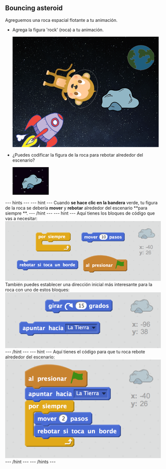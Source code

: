 ## Bouncing asteroid

Agreguemos una roca espacial flotante a tu animación.

+ Agrega la figura 'rock' (roca) a tu animación.
    
    ![Agregar la figura de una roca](images/space-rock-sprite.png)

+ ¿Puedes codificar la figura de la roca para rebotar alrededor del escenario?
    
    ![Probando una roca que rebota](images/space-bounce-test.png)

\--- hints \--- \--- hint \--- Cuando **se hace clic en la bandera** verde, tu figura de la roca se debería **mover** y **rebotar** alrededor del escenario **para siempre **. \--- /hint \--- \--- hint \--- Aquí tienes los bloques de código que vas a necesitar: ![Blocks for a bouncing rock](images/space-bounce-blocks.png) También puedes establecer una dirección inicial más interesante para la roca con uno de estos bloques: ![Setting the rock's initial position](images/space-initial-position.png) \--- /hint \--- \--- hint \--- Aquí tienes el código para que tu roca rebote alrededor del escenario: ![Code for a bouncing rock](images/space-bounce-code.png) \--- /hint \--- \--- /hints \---